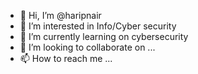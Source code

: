 - 👋 Hi, I’m @haripnair
- 👀 I’m interested in Info/Cyber security
- 🌱 I’m currently learning on cybersecurity
- 💞️ I’m looking to collaborate on ...
- 📫 How to reach me ...

<!---
haripnair/haripnair is a ✨ special ✨ repository because its `README.md` (this file) appears on your GitHub profile.
You can click the Preview link to take a look at your changes.
--->
